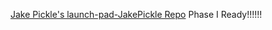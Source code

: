 [Jake Pickle's launch-pad-JakePickle Repo](https://github.com/JakePickle/launch-pad-JakePickle)
Phase I Ready!!!!!!